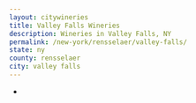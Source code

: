 ```yaml
---
layout: citywineries
title: Valley Falls Wineries
description: Wineries in Valley Falls, NY
permalink: /new-york/rensselaer/valley-falls/
state: ny
county: rensselaer
city: valley falls
---
```

-
